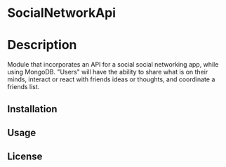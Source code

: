 # SocialNetworkApi
# Description
Module that incorporates an API for a social social networking app, while using MongoDB. "Users" will have the ability to share what is on their minds, interact or react with friends ideas or thoughts, and coordinate a friends list.

## Installation

## Usage

## License
